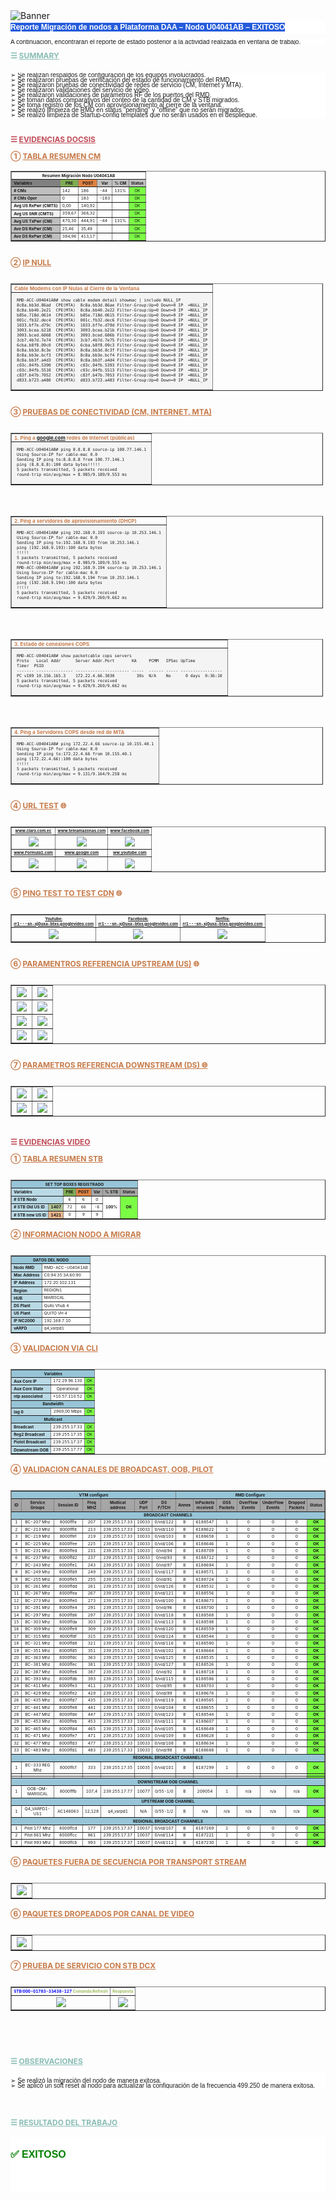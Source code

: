 <html>
<head>
<meta charset="UTF-8" />
    <meta name="viewport" content=
        "width=device-width, initial-scale=1.0" <meta/>
<title>DAA Report</title>
</head>
<body>
<img src="https://github.com/rodoxplo/daa/blob/main/template-daa-raw/IMG-20250306104014185.png?raw=true" alt="Banner">
<pre align="left"; style="white-space:pre-line; line-height:20.0px; font-size:12px; font-weight:bold; background:#ffffff; font-family:arial; margin-top:0; margin-bottom:10px; padding:0"><span style="background:#245bdb; color:white">Reporte Migración de nodos a Plataforma DAA – Nodo U04041AB – EXITOSO
</span></pre>

<pre style="white-space:pre-line; line-height:8px; font-family:arial; font-size:10px; background:#ffffff; margin-bottom:10px">A continuación, encontrarán el reporte de estado posterior a la actividad realizada en ventana de trabajo.
</pre>

<p style="color:#8abdb5; font-size:12px; font-weight:bold; margin:0; padding-bottom:10px">☰ <u>SUMMARY</u></p>

<pre style="white-space:pre-line; line-height:8px; font-family:arial; font-size:10px; background:#ffffff">
➢ Se realizan respaldos de configuración de los equipos involucrados.
➢ Se realizaron pruebas de verificación del estado de funcionamiento del RMD.
➢ Se realizaron pruebas de conectividad de redes de servicio (CM, Internet y MTA).
➢ Se realizaron validaciones del servicio de video.
➢ Se realizaron validaciones de parámetros RF de los puertos del RMD.
➢ Se toman datos comparativos del conteo de la cantidad de CM y STB migrados.
➢ Se toma registro de los CM con aprovisionamiento al cierre de la ventana.
➢ Se realizó limpieza de RMD en status "pending" y "offline" que no serán migrados.
➢ Se realizó limpieza de Startup-config templates que no serán usados en el despliegue.
</pre>
<br>
<p style="color:#bf4c58; font-size:12px; font-weight:bold; margin:0; padding:0px">☰ <u>EVIDENCIAS DOCSIS</u></p>

<p style="color:#c77b4a; font-size:12px; font-weight:bold; padding-top:0; padding-bottom:0">① <u>TABLA RESUMEN CM</u></p>

<table border="1"; style="width:auto; line-height:8px; ">
  <tr>
    <th colspan="6"; style="font-weight:bold; text-align:center; vertical-align:middle; font-size:0.4em">Resumen Migración Nodo U04041AB</th>
  </tr>
    <tr>
    <th align="left"; style="background:#808080; vertical-align:middle; font-size:0.4em">Variables</th>
    <th style="background:#7FAC53; text-align:center; vertical-align:middle; font-size:0.4em">PRE</th> 
    <th style="background:#DE8242; text-align:center; vertical-align:middle; font-size:0.4em">POST</th> 
    <th style="background:#BFBFBF; text-align:center; vertical-align:middle; font-size:0.4em">Var</th>
    <th style="background:#BFBFBF; text-align:center; vertical-align:middle; font-size:0.4em">% CM</th> 
    <th style="background:#BFBFBF; text-align:center; vertical-align:middle; font-size:0.4em">Status</th> 
  </tr>
  <tr>
    <th align="left"; style="background:#BFBFBF; font-size:0.4em; vertical-align:middle"># CMs</th>
    <td style="font-size:0.4em; vertical-align:middle">142</td>
    <td style="font-size:0.4em; vertical-align:middle">186</td>
    <td style="font-size:0.4em; vertical-align:middle">-44</td>
    <td style="font-size:0.4em; vertical-align:middle">131%</td>
    <td style="background:#7BFC45; text-align:center; vertical-align:middle; font-size:0.4em">OK</td>
  </tr>
<tr>
    <th align="left"; style="background:#BFBFBF; font-size:0.4em; vertical-align:middle"># CMs Oper</th>
    <td style="font-size:0.4em; vertical-align:middle">0</td>
    <td style="font-size:0.4em; vertical-align:middle">183</td>
    <td style="font-size:0.4em; vertical-align:middle">-183</td>
    <td style="font-size:0.4em; vertical-align:middle"></td>
    <td style="background:#7BFC45; text-align:center; vertical-align:middle; font-size:0.4em">OK</td>
  </tr>
  <tr>
    <th align="left"; style="background:#F2F2F2; font-size:0.4em; vertical-align:middle">Avg US RxPwr (CMTS)</th>
    <td style="font-size:0.4em; vertical-align:middle">0,00</td>
    <td style="font-size:0.4em; vertical-align:middle">140,92</td>
    <td style="font-size:0.4em; vertical-align:middle"></td>
    <td style="font-size:0.4em; vertical-align:middle"></td>
    <td style="background:#7BFC45; text-align:center; vertical-align:middle; font-size:0.4em">OK</td>
  </tr>
  <tr>
    <th align="left"; style="background:#F2F2F2; font-size:0.4em; vertical-align:middle">Avg US SNR (CMTS)</th>
    <td style="font-size:0.4em; vertical-align:middle">359,67</td>
    <td style="font-size:0.4em; vertical-align:middle">368,32</td>
    <td style="font-size:0.4em; vertical-align:middle"></td>
    <td style="font-size:0.4em; vertical-align:middle"></td>
    <td style="background:#7BFC45; text-align:center; vertical-align:middle; font-size:0.4em">OK</td>
  </tr>
  <tr>
    <th align="left"; style="background:#BFBFBF; font-size:0.4em; vertical-align:middle">Avg US TxPwr (CM)</th>
    <td style="font-size:0.4em; vertical-align:middle">470,30</td>
    <td style="font-size:0.4em; vertical-align:middle">444,91</td>
    <td style="font-size:0.4em; vertical-align:middle">-44</td>
    <td style="font-size:0.4em; vertical-align
      :middle">131%</td>
    <td style="background:#7BFC45; text-align:center; vertical-align:middle; font-size:0.4em">OK</td>
  </tr>
  <tr>
    <th align="left"; style="background:#BFBFBF; font-size:0.4em; vertical-align:middle">Ave DS RxPwr (CM)</th>
    <td style="font-size:0.4em; vertical-align:middle">25,46</td>
    <td style="font-size:0.4em; vertical-align:middle">35,49</td>
    <td style="font-size:0.4em; vertical-align:middle"></td>
    <td style="font-size:0.4em; vertical-align:middle"></td>
    <td style="background:#7BFC45; text-align:center; vertical-align:middle; font-size:0.4em">OK</td>
  </tr>
  <tr>
    <th align="left"; style="background:#BFBFBF; font-size:0.4em; vertical-align:middle">Ave DS RxPwr (CM)</th>
    <td style="font-size:0.4em; vertical-align:middle">384,96</td>
    <td style="font-size:0.4em; vertical-align:middle">413,17</td>
    <td style="font-size:0.4em; vertical-align:middle"></td>
    <td style="font-size:0.4em; vertical-align:middle"></td>
    <td style="background:#7BFC45; text-align:center; vertical-align:middle; font-size:0.4em">OK</td>
  </tr>
</table>

<p style="color:#c77b4a; font-size:12px; font-weight:bold; padding-top:10; padding-bottom:10">② <u>IP NULL</u></p>

<table border="1"; style="width:500px; line-height:8px">
<th style="color:#c77b4a; font-size:8; font-weight:bold; text-align:left">Cable Modems con IP Nulas al Cierre de la Ventana</th>
  <tr>
    <td style="font-family:Consolas,courier new; background:#f4f4f4; vertical-align:middle; text-align:left">
      <pre style="white-space:pre-line; line-height:8px; font-size:0.5em">
RMD-ACC-U04041AB# show cable modem detail showmac | include NULL_IP     
8c8a.bb3d.86ad  CPE(MTA)  8c8a.bb3d.86ae Filter-Group:Up=0 Down=0 IP  =NULL_IP
8c8a.bb40.2e21  CPE(MTA)  8c8a.bb40.2e22 Filter-Group:Up=0 Down=0 IP  =NULL_IP
b85e.718d.0614  CPE(MTA)  b85e.718d.0615 Filter-Group:Up=0 Down=0 IP  =NULL_IP
001c.fb32.dec4  CPE(MTA)  001c.fb32.dec6 Filter-Group:Up=0 Down=0 IP  =NULL_IP
1033.bf7e.d79c  CPE(MTA)  1033.bf7e.d79d Filter-Group:Up=0 Down=0 IP  =NULL_IP
3093.bcea.b218  CPE(MTA)  3093.bcea.b21b Filter-Group:Up=0 Down=0 IP  =NULL_IP
3093.bced.6068  CPE(MTA)  3093.bced.606b Filter-Group:Up=0 Down=0 IP  =NULL_IP
3cb7.4b7d.7e74  CPE(MTA)  3cb7.4b7d.7e75 Filter-Group:Up=0 Down=0 IP  =NULL_IP
6cba.b8f8.09c0  CPE(MTA)  6cba.b8f8.09c3 Filter-Group:Up=0 Down=0 IP  =NULL_IP
8c8a.bb3d.8c3e  CPE(MTA)  8c8a.bb3d.8c3f Filter-Group:Up=0 Down=0 IP  =NULL_IP
8c8a.bb3e.bcf3  CPE(MTA)  8c8a.bb3e.bcf4 Filter-Group:Up=0 Down=0 IP  =NULL_IP
8c8a.bb3f.a4d3  CPE(MTA)  8c8a.bb3f.a4d4 Filter-Group:Up=0 Down=0 IP  =NULL_IP
c03c.04fb.5390  CPE(MTA)  c03c.04fb.5393 Filter-Group:Up=0 Down=0 IP  =NULL_IP
c03c.04fb.5510  CPE(MTA)  c03c.04fb.5513 Filter-Group:Up=0 Down=0 IP  =NULL_IP
c83f.b47b.7052  CPE(MTA)  c83f.b47b.7053 Filter-Group:Up=0 Down=0 IP  =NULL_IP
d833.b723.a480  CPE(MTA)  d833.b723.a483 Filter-Group:Up=0 Down=0 IP  =NULL_IP
    </pre>
		</td>
  </tr>
</table>

<p style="color:#c77b4a; font-size:12px; font-weight:bold; padding-top:10; padding-bottom:10">③ <u>PRUEBAS DE CONECTIVIDAD (CM, INTERNET, MTA)</u></p>

<table border="1"; style="width:500px; line-height:8px">
<th style="color:#c77b4a; font-size:8; font-weight:bold; text-align:left">1. Ping a <a href="www.claro.com.ec">google.com</a> redes de Internet (públicas)</th>
  <tr>
    <td style="font-family:Consolas,courier new; background:#f4f4f4; vertical-align:middle; text-align:left">
      <pre style="white-space:pre-line; line-height:8px; font-size:0.5em">
RMD-ACC-U04041AB# ping 8.8.8.8 source-ip 100.77.146.1
Using Source-IP for cable-mac 0.0
Sending IP ping to:8.8.8.8 from 100.77.146.1
ping (8.8.8.8):100 data bytes!!!!!
5 packets transmitted, 5 packets received
round-trip min/avg/max = 8.985/9.189/9.553 ms
    </pre>
		</td>
  </tr> 
</table>
</ul>
<br>

<table border="1"; style="width:500px; line-height:8px">
<th style="color:#c77b4a; font-size:8; font-weight:bold; text-align:left">2. Ping a servidores de aprovisionamiento (DHCP)</th>
  <tr>
    <td style="font-family:Consolas,courier new; background:#f4f4f4; vertical-align:middle; text-align:left">
      <pre style="white-space:pre-line; line-height:8px; font-size:0.5em">
RMD-ACC-U04041AB# ping 192.168.9.193 source-ip 10.253.146.1
Using Source-IP for cable-mac 0.0
Sending IP ping to:192.168.9.193 from 10.253.146.1
ping (192.168.9.193):100 data bytes
!!!!!
5 packets transmitted, 5 packets received
round-trip min/avg/max = 8.985/9.189/9.553 ms
RMD-ACC-U04041AB# ping 192.168.9.194 source-ip 10.253.146.1
Using Source-IP for cable-mac 0.0
Sending IP ping to:192.168.9.194 from 10.253.146.1
ping (192.168.9.194):100 data bytes
!!!!!
5 packets transmitted, 5 packets received
round-trip min/avg/max = 9.029/9.269/9.662 ms
    </pre>
		</td>
  </tr>
</table>
<br>
<table border="1"; style="width:500px; line-height:8px">
<th style="color:#c77b4a; font-size:8; font-weight:bold; text-align:left">3. Estado de conexiones COPS</th>
  <tr>
    <td style="font-family:Consolas,courier new; text-align:left; background:#f4f4f4; vertical-align:middle; text-align:left">
      <pre style="white-space:pre-line; line-height:8px; font-size:0.5em">
RMD-ACC-U04041AB# show packetcable cops servers
Proto   Local Addr      Server Addr.Port       KA     PCMM   IPSec UpTime
Timer  PSID
------- --------------- ---------------------- -----  ------ ----- -----------------
PC vI09 10.156.165.3    172.22.4.66.3030         30s  N/A    No      0 days  0:36:10
5 packets transmitted, 5 packets received
round-trip min/avg/max = 9.029/9.269/9.662 ms
    </pre>
		</td>
  </tr>
</table>
<br>
<table border="1"; style="width:500px; line-height:8px">
<th style="color:#c77b4a; font-size:8; font-weight:bold; text-align:left">4. Ping a Servidores COPS desde red de MTA</th>
<tr>
    <td style="font-family:Consolas,courier new; text-align:left; background:#f4f4f4; vertical-align:middle; text-align:left">
    <pre style="white-space:pre-line; line-height:8px; font-size:0.5em">
RMD-ACC-U04041AB# ping 172.22.4.66 source-ip 10.155.40.1
Using Source-IP for cable-mac 0.0
Sending IP ping to:172.22.4.66 from 10.155.40.1
ping (172.22.4.66):100 data bytes
!!!!!
5 packets transmitted, 5 packets received
round-trip min/avg/max = 9.131/9.164/9.258 ms
    </pre>
		</td>
  </tr>
</table>

<p style="color:#c77b4a; font-size:12px; font-weight:bold; padding-top:10; padding-bottom:10">④ <u>URL TEST</u> 🌐</p>

<table border="1"; style="width:auto; line-height:8px">
  <tr>
    <th style="font-weight:bold; text-align:center; vertical-align:middle; font-size:0.4em"><a href="http://www.claro.com.ec" target="_blank">www.claro.com.ec</a></th>
    <th style="font-weight:bold; text-align:center; vertical-align:middle; font-size:0.4em"><a href="http://www.teleamazonas.com">www.teleamazonas.com</a></th>
    <th style="font-weight:bold; text-align:center; vertical-align:middle; font-size:0.4em"><a href="http://www.facebook.com">www.facebook.com</a></th>
  </tr>
    <tr>
    <td style="text-align:center; vertical-align:middle"><img src="https://github.com/rodoxplo/daa/blob/main/template-daa-raw/Pasted%20image%2020250306125735.png?raw=true"></td>
    <td style="text-align:center; vertical-align:middle"><img src="https://github.com/rodoxplo/daa/blob/main/template-daa-raw/Pasted%20image%2020250306115528.png?raw=true"></td>
    <td style="text-align:center; vertical-align:middle"><img src="https://github.com/rodoxplo/daa/blob/main/template-daa-raw/Pasted%20image%2020250306125735.png?raw=true"></td>
  </tr>
    <tr>
    <th style="font-weight:bold; text-align:center; vertical-align:middle; font-size:0.4em"><a href="http://www.Formula1.com">www.Formula1.com</a></th>
    <th style="font-weight:bold; text-align:center; vertical-align:middle; font-size:0.4em"><a href="http://www.google.com">www.google.com</a></th>
    <th style="font-weight:bold; text-align:center; vertical-align:middle; font-size:0.4em"><a href="http://ww.youtube.com">ww.youtube.com</a></th>
  </tr>
    <tr>
    <td style="text-align:center; vertical-align:middle"><img src="https://github.com/rodoxplo/daa/blob/main/template-daa-raw/Pasted%20image%2020250306115353.png?raw=true"></td>
    <td style="text-align:center; vertical-align:middle"><img src="https://github.com/rodoxplo/daa/blob/main/template-daa-raw/Pasted%20image%2020250306115357.png?raw=true"></td>
    <td style="text-align:center; vertical-align:middle"><img src="https://github.com/rodoxplo/daa/blob/main/template-daa-raw/Pasted%20image%2020250306115225.png?raw=true"></td>
  </tr>  
  </table>

<p style="color:#c77b4a; font-size:12px; font-weight:bold; padding-top:10; padding-bottom:10">⑤ <u>PING TEST TO TEST CDN</u> 🌐</p>

<table border="1"; style="width:auto; line-height:8px">
  <tr>
    <th style="font-weight:bold; text-align:center; vertical-align:middle; font-size:0.4em; white-space:pre-line"><a href="http://rr1---sn-xj0uxa-btxs.googlevideo.com">Youtube:
    rr1---sn-xj0uxa-btxs.googlevideo.com</a></th>
    <th style="font-weight:bold; text-align:center; vertical-align:middle; font-size:0.4em; white-space:pre-line"><a href="http://rr1---sn-xj0uxa-btxs.googlevideo.com">Facebook:
    rr1---sn-xj0uxa-btxs.googlevideo.com</a></th>
    <th style="font-weight:bold; text-align:center; vertical-align:middle; font-size:0.4em; white-space:pre-line"><a href="http://rr1---sn-xj0uxa-btxs.googlevideo.com">Netflix:
    rr1---sn-xj0uxa-btxs.googlevideo.com</a></th>
  </tr>
    <tr>
    <td style="text-align:center; vertical-align:middle"><img src="https://github.com/rodoxplo/daa/blob/main/template-daa-raw/Pasted%20image%2020250306115211.png?raw=true"></td>
    <td style="text-align:center; vertical-align:middle"><img src="https://github.com/rodoxplo/daa/blob/main/template-daa-raw/Pasted%20image%2020250306115225.png?raw=true"></td>
    <td style="text-align:center; vertical-align:middle"><img src="https://github.com/rodoxplo/daa/blob/main/template-daa-raw/Pasted%20image%2020250306115233.png?raw=true"></td>
  </tr>
  </table>

<p style="color:#c77b4a; font-size:12px; font-weight:bold; padding-top:10; padding-bottom:10">⑥ <u>PARAMENTROS REFERENCIA UPSTREAM (US)</u> 🌐</p>

<table border="1"; style="width:auto; line-height:8px">
  <tr>
      <td style="text-align:center; vertical-align:middle"><img src="https://github.com/rodoxplo/daa/blob/main/template-daa-raw/Pasted%20image%2020250306125501.png?raw=true"></td>
      <td align="left"; style="text-align:center; vertical-align:middle"><img src="https://github.com/rodoxplo/daa/blob/main/template-daa-raw/Pasted%20image%2020250306125520.png?raw=true"></td>
</tr>
<tr>
      <td style="text-align:center; vertical-align:middle"><img src="https://github.com/rodoxplo/daa/blob/main/template-daa-raw/Pasted%20image%2020250306125600.png?raw=true"></td>
      <td align="left"; style="text-align:center; vertical-align:middle"><img src="https://github.com/rodoxplo/daa/blob/main/template-daa-raw/Pasted%20image%2020250306125607.png?raw=true"></td>
</tr>
<tr>
      <td style="text-align:center; vertical-align:middle"><img src="https://github.com/rodoxplo/daa/blob/main/template-daa-raw/Pasted%20image%2020250306125613.png?raw=true"></td>
      <td align="left"; style="text-align:center; vertical-align:middle"><img src="https://github.com/rodoxplo/daa/blob/main/template-daa-raw/Pasted%20image%2020250306125637.png?raw=true"></td>
</tr>
<tr>
      <td style="text-align:center; vertical-align:middle"><img src="https://github.com/rodoxplo/daa/blob/main/template-daa-raw/Pasted%20image%2020250306125649.png?raw=true"></td>
      <td align="left"; style="text-align:center; vertical-align:middle"><img src="https://github.com/rodoxplo/daa/blob/main/template-daa-raw/Pasted%20image%2020250306125656.png?raw=true"></td>
</tr>
  </table>

<p style="color:#c77b4a; font-size:12px; font-weight:bold; padding-top:10; padding-bottom:10">⑦ <u>PARAMETROS REFERENCIA DOWNSTREAM (DS) 🌐</u></p>

<table border="1"; style="width:auto; line-height:8px">
<tr>
      <td align="left"; style="text-align:center; vertical-align:middle"><img src="https://github.com/rodoxplo/daa/blob/main/template-daa-raw/IMG-20250306114236406.png?raw=true"></td>
      <td align="left"; style="text-align:center; vertical-align:middle"><img src="https://github.com/rodoxplo/daa/blob/main/template-daa-raw/IMG-20250306114239811.png?raw=true"></td>
</tr>
<tr>
      <td align="left"; style="text-align:center; vertical-align:middle"><img src="https://github.com/rodoxplo/daa/blob/main/template-daa-raw/IMG-20250306114244251.png?raw=true"></td>
      <td align="left"; style="text-align:center; vertical-align:middle"><img src="https://github.com/rodoxplo/daa/blob/main/template-daa-raw/IMG-20250306114249653.png?raw=true"></td>
</tr>
  </table>
<br>

<p style="color:#bf4c58; font-size:12px; font-weight:bold; margin:0; padding:0px">☰ <u>EVIDENCIAS VIDEO</u></p>
<p style="color:#c77b4a; font-size:12px; font-weight:bold; padding-top:0; padding-bottom:10">① <u>TABLA RESUMEN STB</u></p>

<table border="1"; style="width:auto; line-height:8px">
<tr>
	<th colspan="7"; style="background:#97C5D7; font-weight:bold; text-align:center; vertical-align:middle; font-size:0.4em">SET TOP BOXES REGISTRADO</th>
</tr>
  <tr>
    <th colspan="2"; style="background:#B9D9E5; text-align:left; vertical-align:middle; font-size:0.4em">Variables</th>
    <th style="background:#7FAC53; text-align:center; vertical-align:middle; font-size:0.4em">PRE</th> 
    <th style="background:#DE8242; text-align:center; vertical-align:middle; font-size:0.4em">POST</th> 
    <th style="background:#A6A6A6; text-align:center; vertical-align:middle; font-size:0.4em">Var</th>
    <th style="background:#A6A6A6; text-align:center; vertical-align:middle; font-size:0.4em">% STB</th> 
    <th style="background:#A6A6A6; text-align:center; vertical-align:middle; font-size:0.4em">Status</th> 
  </tr>
  <tr>
    <th colspan="2"; style="background:#B9D9E5; text-align:left; vertical-align:middle; font-size:0.4em"># STB Nodo</th>
    <td style="background:white; text-align:center; vertical-align:middle; font-size:0.4em">6</td>
    <td style="background:white; text-align:center; vertical-align:middle; font-size:0.4em">6</td>
    <td style="background:white; text-align:center; vertical-align:middle; font-size:0.4em">0</td>
    <td rowspan="3"; style="background:white; text-align:center; vertical-align:middle; font-weight:bold; font-size:0.4em">100%</td>
    <td rowspan="3"; style="background:#7BFC45; text-align:center; vertical-align:middle; font-weight:bold; font-size:0.4em">OK</td>
  </tr>
  <tr>
    <th style="background:#B9D9E5; text-align:left; vertical-align:middle; font-size:0.4em"># STB Old US ID</th>
    <th style="background:#B1C595; text-align:center; vertical-align:middle; font-size:0.4em">1407</th> 
    <td style="background:white; text-align:center; vertical-align:middle; font-size:0.4em">72</td>
    <td style="background:white; text-align:center; vertical-align:middle; font-size:0.4em">66</td>
    <td style="background:white; text-align:center; vertical-align:middle; font-size:0.4em">-6</td>
  </tr>
  <tr>
    <th style="background:#B9D9E5; text-align:left; vertical-align:middle; font-size:0.4em"># STB new US ID</th>
    <th style="background:#EAB38A; text-align:center; vertical-align:middle; font-size:0.4em">1421</th> 
    <td style="background:white; text-align:center; vertical-align:middle; font-size:0.4em">0</td>
    <td style="background:white; text-align:center; vertical-align:middle; font-size:0.4em">9</td>
    <td style="background:white; text-align:center; vertical-align:middle; font-size:0.4em">9</td>
  </tr>
</table>

<p style="color:#c77b4a; font-size:12px; font-weight:bold; padding-top:0; padding-bottom:10">② <u>INFORMACION NODO A MIGRAR</u></p>

<table border="1"; style="width:auto; line-height:8px">
<tr>
	<th colspan="2"; align="center"; style="background:#97C5D7; text-align:center; vertical-align:middle; font-size:0.4em">DATOS DEL NODO</th>
</tr>
  <tr>
    <th style="background:#B9D9E5; text-align:left; vertical-align:middle; font-size:0.4em">Nodo RMD</th><td style="background:white; text-align:left; vertical-align:middle;  font-size:0.4em">RMD-ACC-U04041AB</td></tr><tr>
    <th style="background:#B9D9E5; text-align:left; vertical-align:middle; font-size:0.4em">Mac Address</th><td style="background:white; text-align:left; vertical-align:middle;  font-size:0.4em">C0:94:35:3A:60:90</td></tr><tr>
    <th style="background:#B9D9E5; text-align:left; vertical-align:middle; font-size:0.4em">IP Address</th><td style="background:white; text-align:left; vertical-align:middle;  font-size:0.4em">172.20.102.131</td></tr><tr>
    <th style="background:#B9D9E5; text-align:left; vertical-align:middle;  font-size:0.4em">Region</th><td style="background:white; text-align:left; vertical-align:middle;  font-size:0.4em">REGION1</td></tr><tr>
    <th style="background:#B9D9E5; text-align:left; vertical-align:middle;  font-size:0.4em">HUB</th><td style="background:white; text-align:left; vertical-align:middle;  font-size:0.4em">MARISCAL</td></tr><tr>
    <th style="background:#B9D9E5; text-align:left; vertical-align:middle;  font-size:0.4em">DS Plant</th><td style="background:white; text-align:left; vertical-align:middle;  font-size:0.4em">Quito Vhub 4</td></tr><tr>
    <th style="background:#B9D9E5; text-align:left; vertical-align:middle;  font-size:0.4em">US Plant</th><td style="background:white; text-align:left; vertical-align:middle;  font-size:0.4em">QUITO VH 4</td></tr><tr>
    <th style="background:#B9D9E5; text-align:left; vertical-align:middle;  font-size:0.4em">IP NC2000</th><td style="background:white; text-align:left; vertical-align:middle;  font-size:0.4em">192.168.7.10</td></tr><tr>
    <th style="background:#B9D9E5; text-align:left; vertical-align:middle;  font-size:0.4em">vARPD</th><td style="background:white; text-align:left; vertical-align:middle;  font-size:0.4em">q4_varpd1</td>
  </tr>
</table>

<p style="color:#c77b4a; font-size:12px; font-weight:bold; padding-top:0; padding-bottom:10">③ <u>VALIDACION VIA CLI</u></p>

<table border="1"; style="width:auto; line-height:8px">
  <tr>
    <th colspan="3"; style="background:#97C5D7; text-align:center; vertical-align:middle; font-size:0.4em">Variables</th>
  </tr>
  <tr>
    <th style="background:#B9D9E5; text-align:left; vertical-align:middle; font-size:0.4em">Aux Core IP</th>
    <td style="background:white; text-align:center; vertical-align:middle; font-size:0.4em">172.29.96.130</td>
    <td style="background:#7BFC45; text-align:center; vertical-align:middle; font-size:0.4em">OK</td>
  </tr>
  <tr>
    <th style="background:#B9D9E5; text-align:left; vertical-align:middle; font-size:0.4em">Aux Core State</th>
    <td style="background:white; text-align:center; vertical-align:middle; font-size:0.4em">Operational</td>
    <td style="background:#7BFC45; text-align:center; vertical-align:middle; font-size:0.4em">OK</td>
  </tr>
  <tr>
	<th style="background:#B9D9E5; text-align:left; vertical-align:middle; font-size:0.4em">ntp associated</th>
    <td style="background:white; text-align:center; vertical-align:middle; font-size:0.4em">*10.57.110.52</td>
    <td style="background:#7BFC45; text-align:center; vertical-align:middle; font-size:0.4em">OK</td>
  </tr>
<tr>
    <th colspan="3"; style="background:#97C5D7; text-align:center; vertical-align:middle; font-size:0.4em">Bandwidth</th>
  </tr>
  <tr>
	<th style="background:#B9D9E5; text-align:left; vertical-align:middle; font-size:0.4em">lag 0</th>
    <td style="background:white; text-align:center; vertical-align:middle; font-size:0.4em">2969,00 Mbps</td>
    <td style="background:#7BFC45; text-align:center; vertical-align:middle; font-size:0.4em">OK</td>
  </tr>
  <tr>
    <th colspan="3"; style="background:#97C5D7; text-align:center; vertical-align:middle; font-size:0.4em">Multicast</th>
  </tr>
  <tr>
	<th style="background:#B9D9E5; text-align:left; vertical-align:middle; font-size:0.4em">Broadcast</th>
    <td style="background:white; text-align:center; vertical-align:middle; font-size:0.4em">239.255.17.33</td>
    <td style="background:#7BFC45; text-align:center; vertical-align:middle; font-size:0.4em">OK</td>
  </tr>
  <tr>
  	<th style="background:#B9D9E5; text-align:left; vertical-align:middle; font-size:0.4em">Reg2 Broadcast</th>
    <td style="background:white; text-align:center; vertical-align:middle; font-size:0.4em">239.255.17.35</td>
    <td style="background:#7BFC45; text-align:center; vertical-align:middle; font-size:0.4em">OK</td>
  </tr>
  <tr>
    <th style="background:#B9D9E5; text-align:left; vertical-align:middle; font-size:0.4em">Piolot Broadcast</th>
    <td style="background:white; text-align:center; vertical-align:middle; font-size:0.4em">239.255.17.37</td>
    <td style="background:#7BFC45; text-align:center; vertical-align:middle; font-size:0.4em">OK</td>
  </tr>
    <tr>
    <th style="background:#B9D9E5; text-align:left; vertical-align:middle; font-size:0.4em">Downstream OOB</th>
    <td style="background:white; text-align:center; vertical-align:middle; font-size:0.4em">239.255.17.77</td>
    <td style="background:#7BFC45; text-align:center; vertical-align:middle; font-size:0.4em">OK</td>
  </tr>
</table>

<p style="color:#c77b4a; font-size:12px; font-weight:bold; padding-top:0; padding-bottom:10">④ <u>VALIDACION CANALES DE BROADCAST, OOB, PILOT</u></p>

<table border="1"; style="width:auto; line-height:8px">
<tr>
	<th colspan="7"; style="background:#97C5D7; text-align:center; vertical-align:middle; font-size:0.4em">VTM configure</th>
<th colspan="7"; style="background:#97C5D7; text-align:center; vertical-align:middle; font-size:0.4em">RMD Configure</th>
</tr>
  <tr>
    <th style="background:#A6A6A6; text-align:center; vertical-align:middle; font-size:0.4em">ID</th>
    <th style="background:#A6A6A6; text-align:center; vertical-align:middle; font-size:0.4em; width:1px">Service Groups</th>
    <th style="background:#A6A6A6; text-align:center; vertical-align:middle; font-size:0.4em; width:10%">Session ID</th>
    <th style="background:#A6A6A6; text-align:center; vertical-align:middle; font-size:0.4em">Freq MHZ</th>
    <th style="background:#A6A6A6; text-align:center; vertical-align:middle; font-size:0.4em">Multicat address</th>
    <th style="background:#A6A6A6; text-align:center; vertical-align:middle; font-size:0.4em">UDP Port</th>
    <th style="background:#A6A6A6; text-align:center; vertical-align:middle; font-size:0.4em">DS P/TCH</th>
    <th style="background:#A6A6A6; text-align:center; vertical-align:middle; font-size:0.4em">Annex</th>
    <th style="background:#A6A6A6; text-align:center; vertical-align:middle; font-size:0.4em">InPackets received</th>
    <th style="background:#A6A6A6; text-align:center; vertical-align:middle; font-size:0.4em">OSS Packets</th>
    <th style="background:#A6A6A6; text-align:center; vertical-align:middle; font-size:0.4em">OverFlow Events</th>
    <th style="background:#A6A6A6; text-align:center; vertical-align:middle; font-size:0.4em">UnderFlow Events</th>
    <th style="background:#A6A6A6; text-align:center; vertical-align:middle; font-size:0.4em">Dropped Packets</th>
    <th style="background:#A6A6A6; text-align:center; vertical-align:middle; font-size:0.4em">Status</th>
  </tr>
  <tr>
	  <th colspan="14"; style="background:#97C5D7; text-align:center; vertical-align:middle; font-size:0.4em">BROADCAST CHANNELS</th>
  </tr>
<tr>
	<td style="text-align:center; vertical-align:middle; font-size:0.4em">1</td><td style="text-align:center; vertical-align:middle; font-size:0.4em">BC-207 Mhz</td>
	<td style="text-align:center; vertical-align:middle; font-size:0.4em">8000fffa</td><td style="text-align:center; vertical-align:middle; font-size:0.4em">207</td><td style="text-align:center; vertical-align:middle; font-size:0.4em">239.255.17.33</td><td style="text-align:center; vertical-align:middle; font-size:0.4em">10033</td><td style="text-align:center; vertical-align:middle; font-size:0.4em">0/vid/122</td><td style="text-align:center; vertical-align:middle; font-size:0.4em">B</td><td style="text-align:center; vertical-align:middle; font-size:0.4em">6188547</td><td style="text-align:center; vertical-align:middle; font-size:0.4em">1</td><td style="text-align:center; vertical-align:middle; font-size:0.4em">0</td><td style="text-align:center; vertical-align:middle; font-size:0.4em">0</td><td style="text-align:center; vertical-align:middle; font-size:0.4em">0</td><td style="background:#7BFC45; text-align:center; vertical-align:middle; font-weight:bold; font-size:0.4em">OK</td>
</tr>
<tr>
	<td style="text-align:center; vertical-align:middle; font-size:0.4em">2</td><td style="text-align:center; vertical-align:middle; font-size:0.4em">BC-213 Mhz</td><td style="text-align:center; vertical-align:middle; font-size:0.4em">8000fffd</td><td style="text-align:center; vertical-align:middle; font-size:0.4em">213</td><td style="text-align:center; vertical-align:middle; font-size:0.4em">239.255.17.33</td><td style="text-align:center; vertical-align:middle; font-size:0.4em">10033</td><td style="text-align:center; vertical-align:middle; font-size:0.4em">0/vid/110</td><td style="text-align:center; vertical-align:middle; font-size:0.4em">B</td><td style="text-align:center; vertical-align:middle; font-size:0.4em">6188622</td><td style="text-align:center; vertical-align:middle; font-size:0.4em">1</td><td style="text-align:center; vertical-align:middle; font-size:0.4em">0</td><td style="text-align:center; vertical-align:middle; font-size:0.4em">0</td><td style="text-align:center; vertical-align:middle; font-size:0.4em">0</td><td style="background:#7BFC45; text-align:center; vertical-align:middle; font-weight:bold; font-size:0.4em">OK</td>
</tr>
<tr>
	<td style="text-align:center; vertical-align:middle; font-size:0.4em">3</td><td style="text-align:center; vertical-align:middle; font-size:0.4em">BC-219 Mhz</td><td style="text-align:center; vertical-align:middle; font-size:0.4em">8000ffef</td><td style="text-align:center; vertical-align:middle; font-size:0.4em">219</td><td style="text-align:center; vertical-align:middle; font-size:0.4em">239.255.17.33</td><td style="text-align:center; vertical-align:middle; font-size:0.4em">10033</td><td style="text-align:center; vertical-align:middle; font-size:0.4em">0/vid/103</td><td style="text-align:center; vertical-align:middle; font-size:0.4em">B</td><td style="text-align:center; vertical-align:middle; font-size:0.4em">6188658</td><td style="text-align:center; vertical-align:middle; font-size:0.4em">1</td><td style="text-align:center; vertical-align:middle; font-size:0.4em">0</td><td style="text-align:center; vertical-align:middle; font-size:0.4em">0</td><td style="text-align:center; vertical-align:middle; font-size:0.4em">0</td><td style="background:#7BFC45; text-align:center; vertical-align:middle; font-weight:bold; font-size:0.4em">OK</td>
</tr>
<tr>
	<td style="text-align:center; vertical-align:middle; font-size:0.4em">4</td><td style="text-align:center; vertical-align:middle; font-size:0.4em">BC-225 Mhz</td><td style="text-align:center; vertical-align:middle; font-size:0.4em">8000ffee</td><td style="text-align:center; vertical-align:middle; font-size:0.4em">225</td><td style="text-align:center; vertical-align:middle; font-size:0.4em">239.255.17.33</td><td style="text-align:center; vertical-align:middle; font-size:0.4em">10033</td><td style="text-align:center; vertical-align:middle; font-size:0.4em">0/vid/106</td><td style="text-align:center; vertical-align:middle; font-size:0.4em">B</td><td style="text-align:center; vertical-align:middle; font-size:0.4em">6188646</td><td style="text-align:center; vertical-align:middle; font-size:0.4em">1</td><td style="text-align:center; vertical-align:middle; font-size:0.4em">0</td><td style="text-align:center; vertical-align:middle; font-size:0.4em">0</td><td style="text-align:center; vertical-align:middle; font-size:0.4em">0</td><td style="background:#7BFC45; text-align:center; vertical-align:middle; font-weight:bold; font-size:0.4em">OK</td>
</tr>
<tr>
	<td style="text-align:center; vertical-align:middle; font-size:0.4em">5</td><td style="text-align:center; vertical-align:middle; font-size:0.4em">BC-231 Mhz</td><td style="text-align:center; vertical-align:middle; font-size:0.4em">8000ffed</td><td style="text-align:center; vertical-align:middle; font-size:0.4em">231</td><td style="text-align:center; vertical-align:middle; font-size:0.4em">239.255.17.33</td><td style="text-align:center; vertical-align:middle; font-size:0.4em">10033</td><td style="text-align:center; vertical-align:middle; font-size:0.4em">0/vid/94 </td><td style="text-align:center; vertical-align:middle; font-size:0.4em">B</td><td style="text-align:center; vertical-align:middle; font-size:0.4em">6188709</td><td style="text-align:center; vertical-align:middle; font-size:0.4em">1</td><td style="text-align:center; vertical-align:middle; font-size:0.4em">0</td><td style="text-align:center; vertical-align:middle; font-size:0.4em">0</td><td style="text-align:center; vertical-align:middle; font-size:0.4em">0</td><td style="background:#7BFC45; text-align:center; vertical-align:middle; font-weight:bold; font-size:0.4em">OK</td>
</tr>
<tr>
	<td style="text-align:center; vertical-align:middle; font-size:0.4em">6</td><td style="text-align:center; vertical-align:middle; font-size:0.4em">BC-237 Mhz</td><td style="text-align:center; vertical-align:middle; font-size:0.4em">8000ffd2</td><td style="text-align:center; vertical-align:middle; font-size:0.4em">237</td><td style="text-align:center; vertical-align:middle; font-size:0.4em">239.255.17.33</td><td style="text-align:center; vertical-align:middle; font-size:0.4em">10033</td><td style="text-align:center; vertical-align:middle; font-size:0.4em">0/vid/93 </td><td style="text-align:center; vertical-align:middle; font-size:0.4em">B</td><td style="text-align:center; vertical-align:middle; font-size:0.4em">6188712</td><td style="text-align:center; vertical-align:middle; font-size:0.4em">1</td><td style="text-align:center; vertical-align:middle; font-size:0.4em">0</td><td style="text-align:center; vertical-align:middle; font-size:0.4em">0</td><td style="text-align:center; vertical-align:middle; font-size:0.4em">0</td><td style="background:#7BFC45; text-align:center; vertical-align:middle; font-weight:bold; font-size:0.4em">OK</td>
</tr>
<tr>
	<td style="text-align:center; vertical-align:middle; font-size:0.4em">7</td><td style="text-align:center; vertical-align:middle; font-size:0.4em">BC-243 Mhz</td><td style="text-align:center; vertical-align:middle; font-size:0.4em">8000ffe1</td><td style="text-align:center; vertical-align:middle; font-size:0.4em">243</td><td style="text-align:center; vertical-align:middle; font-size:0.4em">239.255.17.33</td><td style="text-align:center; vertical-align:middle; font-size:0.4em">10033</td><td style="text-align:center; vertical-align:middle; font-size:0.4em">0/vid/97 </td><td style="text-align:center; vertical-align:middle; font-size:0.4em">B</td><td style="text-align:center; vertical-align:middle; font-size:0.4em">6188694</td><td style="text-align:center; vertical-align:middle; font-size:0.4em">1</td><td style="text-align:center; vertical-align:middle; font-size:0.4em">0</td><td style="text-align:center; vertical-align:middle; font-size:0.4em">0</td><td style="text-align:center; vertical-align:middle; font-size:0.4em">0</td><td style="background:#7BFC45; text-align:center; vertical-align:middle; font-weight:bold; font-size:0.4em">OK</td>
</tr>
<tr>
	<td style="text-align:center; vertical-align:middle; font-size:0.4em">8</td><td style="text-align:center; vertical-align:middle; font-size:0.4em">BC-249 Mhz</td><td style="text-align:center; vertical-align:middle; font-size:0.4em">8000ffd9</td><td style="text-align:center; vertical-align:middle; font-size:0.4em">249</td><td style="text-align:center; vertical-align:middle; font-size:0.4em">239.255.17.33</td><td style="text-align:center; vertical-align:middle; font-size:0.4em">10033</td><td style="text-align:center; vertical-align:middle; font-size:0.4em">0/vid/117</td><td style="text-align:center; vertical-align:middle; font-size:0.4em">B</td><td style="text-align:center; vertical-align:middle; font-size:0.4em">6188571</td><td style="text-align:center; vertical-align:middle; font-size:0.4em">1</td><td style="text-align:center; vertical-align:middle; font-size:0.4em">0</td><td style="text-align:center; vertical-align:middle; font-size:0.4em">0</td><td style="text-align:center; vertical-align:middle; font-size:0.4em">0</td><td style="background:#7BFC45; text-align:center; vertical-align:middle; font-weight:bold; font-size:0.4em">OK</td>
</tr>
<tr>
	<td style="text-align:center; vertical-align:middle; font-size:0.4em">9</td><td style="text-align:center; vertical-align:middle; font-size:0.4em">BC-255 Mhz</td><td style="text-align:center; vertical-align:middle; font-size:0.4em">8000ffe5</td><td style="text-align:center; vertical-align:middle; font-size:0.4em">255</td><td style="text-align:center; vertical-align:middle; font-size:0.4em">239.255.17.33</td><td style="text-align:center; vertical-align:middle; font-size:0.4em">10033</td><td style="text-align:center; vertical-align:middle; font-size:0.4em">0/vid/91 </td><td style="text-align:center; vertical-align:middle; font-size:0.4em">B</td><td style="text-align:center; vertical-align:middle; font-size:0.4em">6188724</td><td style="text-align:center; vertical-align:middle; font-size:0.4em">1</td><td style="text-align:center; vertical-align:middle; font-size:0.4em">0</td><td style="text-align:center; vertical-align:middle; font-size:0.4em">0</td><td style="text-align:center; vertical-align:middle; font-size:0.4em">0</td><td style="background:#7BFC45; text-align:center; vertical-align:middle; font-weight:bold; font-size:0.4em">OK</td>
</tr>
<tr>
	<td style="text-align:center; vertical-align:middle; font-size:0.4em">10</td><td style="text-align:center; vertical-align:middle; font-size:0.4em">BC-261 Mhz</td><td style="text-align:center; vertical-align:middle; font-size:0.4em">8000ffdd</td><td style="text-align:center; vertical-align:middle; font-size:0.4em">261</td><td style="text-align:center; vertical-align:middle; font-size:0.4em">239.255.17.33</td><td style="text-align:center; vertical-align:middle; font-size:0.4em">10033</td><td style="text-align:center; vertical-align:middle; font-size:0.4em">0/vid/126</td><td style="text-align:center; vertical-align:middle; font-size:0.4em">B</td><td style="text-align:center; vertical-align:middle; font-size:0.4em">6188532</td><td style="text-align:center; vertical-align:middle; font-size:0.4em">1</td><td style="text-align:center; vertical-align:middle; font-size:0.4em">0</td><td style="text-align:center; vertical-align:middle; font-size:0.4em">0</td><td style="text-align:center; vertical-align:middle; font-size:0.4em">0</td><td style="background:#7BFC45; text-align:center; vertical-align:middle; font-weight:bold; font-size:0.4em">OK</td>
</tr>
<tr>
	<td style="text-align:center; vertical-align:middle; font-size:0.4em">11</td><td style="text-align:center; vertical-align:middle; font-size:0.4em">BC-267 Mhz</td><td style="text-align:center; vertical-align:middle; font-size:0.4em">8000ffea</td><td style="text-align:center; vertical-align:middle; font-size:0.4em">267</td><td style="text-align:center; vertical-align:middle; font-size:0.4em">239.255.17.33</td><td style="text-align:center; vertical-align:middle; font-size:0.4em">10033</td><td style="text-align:center; vertical-align:middle; font-size:0.4em">0/vid/121</td><td style="text-align:center; vertical-align:middle; font-size:0.4em">B</td><td style="text-align:center; vertical-align:middle; font-size:0.4em">6188556</td><td style="text-align:center; vertical-align:middle; font-size:0.4em">1</td><td style="text-align:center; vertical-align:middle; font-size:0.4em">0</td><td style="text-align:center; vertical-align:middle; font-size:0.4em">0</td><td style="text-align:center; vertical-align:middle; font-size:0.4em">0</td><td style="background:#7BFC45; text-align:center; vertical-align:middle; font-weight:bold; font-size:0.4em">OK</td>
</tr>
<tr>
	<td style="text-align:center; vertical-align:middle; font-size:0.4em">12</td><td style="text-align:center; vertical-align:middle; font-size:0.4em">BC-273 Mhz</td><td style="text-align:center; vertical-align:middle; font-size:0.4em">8000ffe0</td><td style="text-align:center; vertical-align:middle; font-size:0.4em">273</td><td style="text-align:center; vertical-align:middle; font-size:0.4em">239.255.17.33</td><td style="text-align:center; vertical-align:middle; font-size:0.4em">10033</td><td style="text-align:center; vertical-align:middle; font-size:0.4em">0/vid/100</td><td style="text-align:center; vertical-align:middle; font-size:0.4em">B</td><td style="text-align:center; vertical-align:middle; font-size:0.4em">6188673</td><td style="text-align:center; vertical-align:middle; font-size:0.4em">1</td><td style="text-align:center; vertical-align:middle; font-size:0.4em">0</td><td style="text-align:center; vertical-align:middle; font-size:0.4em">0</td><td style="text-align:center; vertical-align:middle; font-size:0.4em">0</td><td style="background:#7BFC45; text-align:center; vertical-align:middle; font-weight:bold; font-size:0.4em">OK</td>
</tr>
<tr>
	<td style="text-align:center; vertical-align:middle; font-size:0.4em">13</td><td style="text-align:center; vertical-align:middle; font-size:0.4em">BC-291 Mhz</td><td style="text-align:center; vertical-align:middle; font-size:0.4em">8000ffe4</td><td style="text-align:center; vertical-align:middle; font-size:0.4em">291</td><td style="text-align:center; vertical-align:middle; font-size:0.4em">239.255.17.33</td><td style="text-align:center; vertical-align:middle; font-size:0.4em">10033</td><td style="text-align:center; vertical-align:middle; font-size:0.4em">0/vid/96 </td><td style="text-align:center; vertical-align:middle; font-size:0.4em">B</td><td style="text-align:center; vertical-align:middle; font-size:0.4em">6188700</td><td style="text-align:center; vertical-align:middle; font-size:0.4em">1</td><td style="text-align:center; vertical-align:middle; font-size:0.4em">0</td><td style="text-align:center; vertical-align:middle; font-size:0.4em">0</td><td style="text-align:center; vertical-align:middle; font-size:0.4em">0</td><td style="background:#7BFC45; text-align:center; vertical-align:middle; font-weight:bold; font-size:0.4em">OK</td>
</tr>
<tr>
	<td style="text-align:center; vertical-align:middle; font-size:0.4em">14</td><td style="text-align:center; vertical-align:middle; font-size:0.4em">BC-297 Mhz</td><td style="text-align:center; vertical-align:middle; font-size:0.4em">8000ffd6</td><td style="text-align:center; vertical-align:middle; font-size:0.4em">297</td><td style="text-align:center; vertical-align:middle; font-size:0.4em">239.255.17.33</td><td style="text-align:center; vertical-align:middle; font-size:0.4em">10033</td><td style="text-align:center; vertical-align:middle; font-size:0.4em">0/vid/118</td><td style="text-align:center; vertical-align:middle; font-size:0.4em">B</td><td style="text-align:center; vertical-align:middle; font-size:0.4em">6188568</td><td style="text-align:center; vertical-align:middle; font-size:0.4em">1</td><td style="text-align:center; vertical-align:middle; font-size:0.4em">0</td><td style="text-align:center; vertical-align:middle; font-size:0.4em">0</td><td style="text-align:center; vertical-align:middle; font-size:0.4em">0</td><td style="background:#7BFC45; text-align:center; vertical-align:middle; font-weight:bold; font-size:0.4em">OK</td>
</tr>
<tr>
	<td style="text-align:center; vertical-align:middle; font-size:0.4em">15</td><td style="text-align:center; vertical-align:middle; font-size:0.4em">BC-303 Mhz</td><td style="text-align:center; vertical-align:middle; font-size:0.4em">8000ffda</td><td style="text-align:center; vertical-align:middle; font-size:0.4em">303</td><td style="text-align:center; vertical-align:middle; font-size:0.4em">239.255.17.33</td><td style="text-align:center; vertical-align:middle; font-size:0.4em">10033</td><td style="text-align:center; vertical-align:middle; font-size:0.4em">0/vid/113</td><td style="text-align:center; vertical-align:middle; font-size:0.4em">B</td><td style="text-align:center; vertical-align:middle; font-size:0.4em">6188598</td><td style="text-align:center; vertical-align:middle; font-size:0.4em">1</td><td style="text-align:center; vertical-align:middle; font-size:0.4em">0</td><td style="text-align:center; vertical-align:middle; font-size:0.4em">0</td><td style="text-align:center; vertical-align:middle; font-size:0.4em">0</td><td style="background:#7BFC45; text-align:center; vertical-align:middle; font-weight:bold; font-size:0.4em">OK</td>
</tr>
<tr>
	<td style="text-align:center; vertical-align:middle; font-size:0.4em">16</td><td style="text-align:center; vertical-align:middle; font-size:0.4em">BC-309 Mhz</td><td style="text-align:center; vertical-align:middle; font-size:0.4em">8000ffe9</td><td style="text-align:center; vertical-align:middle; font-size:0.4em">309</td><td style="text-align:center; vertical-align:middle; font-size:0.4em">239.255.17.33</td><td style="text-align:center; vertical-align:middle; font-size:0.4em">10033</td><td style="text-align:center; vertical-align:middle; font-size:0.4em">0/vid/120</td><td style="text-align:center; vertical-align:middle; font-size:0.4em">B</td><td style="text-align:center; vertical-align:middle; font-size:0.4em">6188559</td><td style="text-align:center; vertical-align:middle; font-size:0.4em">1</td><td style="text-align:center; vertical-align:middle; font-size:0.4em">0</td><td style="text-align:center; vertical-align:middle; font-size:0.4em">0</td><td style="text-align:center; vertical-align:middle; font-size:0.4em">0</td><td style="background:#7BFC45; text-align:center; vertical-align:middle; font-weight:bold; font-size:0.4em">OK</td>
</tr>
<tr>
	<td style="text-align:center; vertical-align:middle; font-size:0.4em">17</td><td style="text-align:center; vertical-align:middle; font-size:0.4em">BC-315 Mhz</td><td style="text-align:center; vertical-align:middle; font-size:0.4em">8000ffdf</td><td style="text-align:center; vertical-align:middle; font-size:0.4em">315</td><td style="text-align:center; vertical-align:middle; font-size:0.4em">239.255.17.33</td><td style="text-align:center; vertical-align:middle; font-size:0.4em">10033</td><td style="text-align:center; vertical-align:middle; font-size:0.4em">0/vid/124</td><td style="text-align:center; vertical-align:middle; font-size:0.4em">B</td><td style="text-align:center; vertical-align:middle; font-size:0.4em">6188544</td><td style="text-align:center; vertical-align:middle; font-size:0.4em">1</td><td style="text-align:center; vertical-align:middle; font-size:0.4em">0</td><td style="text-align:center; vertical-align:middle; font-size:0.4em">0</td><td style="text-align:center; vertical-align:middle; font-size:0.4em">0</td><td style="background:#7BFC45; text-align:center; vertical-align:middle; font-weight:bold; font-size:0.4em">OK</td>
</tr>
<tr>
	<td style="text-align:center; vertical-align:middle; font-size:0.4em">18</td><td style="text-align:center; vertical-align:middle; font-size:0.4em">BC-321 Mhz</td><td style="text-align:center; vertical-align:middle; font-size:0.4em">8000ffd8</td><td style="text-align:center; vertical-align:middle; font-size:0.4em">321</td><td style="text-align:center; vertical-align:middle; font-size:0.4em">239.255.17.33</td><td style="text-align:center; vertical-align:middle; font-size:0.4em">10033</td><td style="text-align:center; vertical-align:middle; font-size:0.4em">0/vid/116</td><td style="text-align:center; vertical-align:middle; font-size:0.4em">B</td><td style="text-align:center; vertical-align:middle; font-size:0.4em">6188580</td><td style="text-align:center; vertical-align:middle; font-size:0.4em">1</td><td style="text-align:center; vertical-align:middle; font-size:0.4em">0</td><td style="text-align:center; vertical-align:middle; font-size:0.4em">0</td><td style="text-align:center; vertical-align:middle; font-size:0.4em">0</td><td style="background:#7BFC45; text-align:center; vertical-align:middle; font-weight:bold; font-size:0.4em">OK</td>
</tr>
<tr>
	<td style="text-align:center; vertical-align:middle; font-size:0.4em">19</td><td style="text-align:center; vertical-align:middle; font-size:0.4em">BC-351 Mhz</td><td style="text-align:center; vertical-align:middle; font-size:0.4em">8000ffd5</td><td style="text-align:center; vertical-align:middle; font-size:0.4em">351</td><td style="text-align:center; vertical-align:middle; font-size:0.4em">239.255.17.33</td><td style="text-align:center; vertical-align:middle; font-size:0.4em">10033</td><td style="text-align:center; vertical-align:middle; font-size:0.4em">0/vid/102</td><td style="text-align:center; vertical-align:middle; font-size:0.4em">B</td><td style="text-align:center; vertical-align:middle; font-size:0.4em">6188664</td><td style="text-align:center; vertical-align:middle; font-size:0.4em">1</td><td style="text-align:center; vertical-align:middle; font-size:0.4em">0</td><td style="text-align:center; vertical-align:middle; font-size:0.4em">0</td><td style="text-align:center; vertical-align:middle; font-size:0.4em">0</td><td style="background:#7BFC45; text-align:center; vertical-align:middle; font-weight:bold; font-size:0.4em">OK</td>
</tr>
<tr>
	<td style="text-align:center; vertical-align:middle; font-size:0.4em">20</td><td style="text-align:center; vertical-align:middle; font-size:0.4em">BC-363 Mhz</td><td style="text-align:center; vertical-align:middle; font-size:0.4em">8000ffdc</td><td style="text-align:center; vertical-align:middle; font-size:0.4em">363</td><td style="text-align:center; vertical-align:middle; font-size:0.4em">239.255.17.33</td><td style="text-align:center; vertical-align:middle; font-size:0.4em">10033</td><td style="text-align:center; vertical-align:middle; font-size:0.4em">0/vid/125</td><td style="text-align:center; vertical-align:middle; font-size:0.4em">B</td><td style="text-align:center; vertical-align:middle; font-size:0.4em">6188535</td><td style="text-align:center; vertical-align:middle; font-size:0.4em">1</td><td style="text-align:center; vertical-align:middle; font-size:0.4em">0</td><td style="text-align:center; vertical-align:middle; font-size:0.4em">0</td><td style="text-align:center; vertical-align:middle; font-size:0.4em">0</td><td style="background:#7BFC45; text-align:center; vertical-align:middle; font-weight:bold; font-size:0.4em">OK</td>
</tr>
<tr>
	<td style="text-align:center; vertical-align:middle; font-size:0.4em">21</td><td style="text-align:center; vertical-align:middle; font-size:0.4em">BC-381 Mhz</td><td style="text-align:center; vertical-align:middle; font-size:0.4em">8000ffec</td><td style="text-align:center; vertical-align:middle; font-size:0.4em">381</td><td style="text-align:center; vertical-align:middle; font-size:0.4em">239.255.17.33</td><td style="text-align:center; vertical-align:middle; font-size:0.4em">10033</td><td style="text-align:center; vertical-align:middle; font-size:0.4em">0/vid/127</td><td style="text-align:center; vertical-align:middle; font-size:0.4em">B</td><td style="text-align:center; vertical-align:middle; font-size:0.4em">6188526</td><td style="text-align:center; vertical-align:middle; font-size:0.4em">1</td><td style="text-align:center; vertical-align:middle; font-size:0.4em">0</td><td style="text-align:center; vertical-align:middle; font-size:0.4em">0</td><td style="text-align:center; vertical-align:middle; font-size:0.4em">0</td><td style="background:#7BFC45; text-align:center; vertical-align:middle; font-weight:bold; font-size:0.4em">OK</td>
</tr>
<tr>
	<td style="text-align:center; vertical-align:middle; font-size:0.4em">22</td><td style="text-align:center; vertical-align:middle; font-size:0.4em">BC-387 Mhz</td><td style="text-align:center; vertical-align:middle; font-size:0.4em">8000ffe6</td><td style="text-align:center; vertical-align:middle; font-size:0.4em">387</td><td style="text-align:center; vertical-align:middle; font-size:0.4em">239.255.17.33</td><td style="text-align:center; vertical-align:middle; font-size:0.4em">10033</td><td style="text-align:center; vertical-align:middle; font-size:0.4em">0/vid/92 </td><td style="text-align:center; vertical-align:middle; font-size:0.4em">B</td><td style="text-align:center; vertical-align:middle; font-size:0.4em">6188718</td><td style="text-align:center; vertical-align:middle; font-size:0.4em">1</td><td style="text-align:center; vertical-align:middle; font-size:0.4em">0</td><td style="text-align:center; vertical-align:middle; font-size:0.4em">0</td><td style="text-align:center; vertical-align:middle; font-size:0.4em">0</td><td style="background:#7BFC45; text-align:center; vertical-align:middle; font-weight:bold; font-size:0.4em">OK</td>
</tr>
<tr>
	<td style="text-align:center; vertical-align:middle; font-size:0.4em">23</td><td style="text-align:center; vertical-align:middle; font-size:0.4em">BC-393 Mhz</td><td style="text-align:center; vertical-align:middle; font-size:0.4em">8000ffdb</td><td style="text-align:center; vertical-align:middle; font-size:0.4em">393</td><td style="text-align:center; vertical-align:middle; font-size:0.4em">239.255.17.33</td><td style="text-align:center; vertical-align:middle; font-size:0.4em">10033</td><td style="text-align:center; vertical-align:middle; font-size:0.4em">0/vid/115</td><td style="text-align:center; vertical-align:middle; font-size:0.4em">B</td><td style="text-align:center; vertical-align:middle; font-size:0.4em">6188586</td><td style="text-align:center; vertical-align:middle; font-size:0.4em">1</td><td style="text-align:center; vertical-align:middle; font-size:0.4em">0</td><td style="text-align:center; vertical-align:middle; font-size:0.4em">0</td><td style="text-align:center; vertical-align:middle; font-size:0.4em">0</td><td style="background:#7BFC45; text-align:center; vertical-align:middle; font-weight:bold; font-size:0.4em">OK</td>
</tr>
<tr>
	<td style="text-align:center; vertical-align:middle; font-size:0.4em">24</td><td style="text-align:center; vertical-align:middle; font-size:0.4em">BC-411 Mhz</td><td style="text-align:center; vertical-align:middle; font-size:0.4em">8000ffe3</td><td style="text-align:center; vertical-align:middle; font-size:0.4em">411</td><td style="text-align:center; vertical-align:middle; font-size:0.4em">239.255.17.33</td><td style="text-align:center; vertical-align:middle; font-size:0.4em">10033</td><td style="text-align:center; vertical-align:middle; font-size:0.4em">0/vid/95 </td><td style="text-align:center; vertical-align:middle; font-size:0.4em">B</td><td style="text-align:center; vertical-align:middle; font-size:0.4em">6188703</td><td style="text-align:center; vertical-align:middle; font-size:0.4em">1</td><td style="text-align:center; vertical-align:middle; font-size:0.4em">0</td><td style="text-align:center; vertical-align:middle; font-size:0.4em">0</td><td style="text-align:center; vertical-align:middle; font-size:0.4em">0</td><td style="background:#7BFC45; text-align:center; vertical-align:middle; font-weight:bold; font-size:0.4em">OK</td>
</tr>
<tr>
	<td style="text-align:center; vertical-align:middle; font-size:0.4em">25</td><td style="text-align:center; vertical-align:middle; font-size:0.4em">BC-429 Mhz</td><td style="text-align:center; vertical-align:middle; font-size:0.4em">8000ffe2</td><td style="text-align:center; vertical-align:middle; font-size:0.4em">429</td><td style="text-align:center; vertical-align:middle; font-size:0.4em">239.255.17.33</td><td style="text-align:center; vertical-align:middle; font-size:0.4em">10033</td><td style="text-align:center; vertical-align:middle; font-size:0.4em">0/vid/99 </td><td style="text-align:center; vertical-align:middle; font-size:0.4em">B</td><td style="text-align:center; vertical-align:middle; font-size:0.4em">6188676</td><td style="text-align:center; vertical-align:middle; font-size:0.4em">1</td><td style="text-align:center; vertical-align:middle; font-size:0.4em">0</td><td style="text-align:center; vertical-align:middle; font-size:0.4em">0</td><td style="text-align:center; vertical-align:middle; font-size:0.4em">0</td><td style="background:#7BFC45; text-align:center; vertical-align:middle; font-weight:bold; font-size:0.4em">OK</td>
</tr>
<tr>
	<td style="text-align:center; vertical-align:middle; font-size:0.4em">26</td><td style="text-align:center; vertical-align:middle; font-size:0.4em">BC-435 Mhz</td><td style="text-align:center; vertical-align:middle; font-size:0.4em">8000ffd7</td><td style="text-align:center; vertical-align:middle; font-size:0.4em">435</td><td style="text-align:center; vertical-align:middle; font-size:0.4em">239.255.17.33</td><td style="text-align:center; vertical-align:middle; font-size:0.4em">10033</td><td style="text-align:center; vertical-align:middle; font-size:0.4em">0/vid/119</td><td style="text-align:center; vertical-align:middle; font-size:0.4em">B</td><td style="text-align:center; vertical-align:middle; font-size:0.4em">6188565</td><td style="text-align:center; vertical-align:middle; font-size:0.4em">1</td><td style="text-align:center; vertical-align:middle; font-size:0.4em">0</td><td style="text-align:center; vertical-align:middle; font-size:0.4em">0</td><td style="text-align:center; vertical-align:middle; font-size:0.4em">0</td><td style="background:#7BFC45; text-align:center; vertical-align:middle; font-weight:bold; font-size:0.4em">OK</td>
</tr>
<tr>
	<td style="text-align:center; vertical-align:middle; font-size:0.4em">27</td><td style="text-align:center; vertical-align:middle; font-size:0.4em">BC-441 Mhz</td><td style="text-align:center; vertical-align:middle; font-size:0.4em">8000ffe8</td><td style="text-align:center; vertical-align:middle; font-size:0.4em">441</td><td style="text-align:center; vertical-align:middle; font-size:0.4em">239.255.17.33</td><td style="text-align:center; vertical-align:middle; font-size:0.4em">10033</td><td style="text-align:center; vertical-align:middle; font-size:0.4em">0/vid/104</td><td style="text-align:center; vertical-align:middle; font-size:0.4em">B</td><td style="text-align:center; vertical-align:middle; font-size:0.4em">6188655</td><td style="text-align:center; vertical-align:middle; font-size:0.4em">1</td><td style="text-align:center; vertical-align:middle; font-size:0.4em">0</td><td style="text-align:center; vertical-align:middle; font-size:0.4em">0</td><td style="text-align:center; vertical-align:middle; font-size:0.4em">0</td><td style="background:#7BFC45; text-align:center; vertical-align:middle; font-weight:bold; font-size:0.4em">OK</td>
</tr>
<tr>
	<td style="text-align:center; vertical-align:middle; font-size:0.4em">28</td><td style="text-align:center; vertical-align:middle; font-size:0.4em">BC-447 Mhz</td><td style="text-align:center; vertical-align:middle; font-size:0.4em">8000ffde</td><td style="text-align:center; vertical-align:middle; font-size:0.4em">447</td><td style="text-align:center; vertical-align:middle; font-size:0.4em">239.255.17.33</td><td style="text-align:center; vertical-align:middle; font-size:0.4em">10033</td><td style="text-align:center; vertical-align:middle; font-size:0.4em">0/vid/123</td><td style="text-align:center; vertical-align:middle; font-size:0.4em">B</td><td style="text-align:center; vertical-align:middle; font-size:0.4em">6188544</td><td style="text-align:center; vertical-align:middle; font-size:0.4em">1</td><td style="text-align:center; vertical-align:middle; font-size:0.4em">0</td><td style="text-align:center; vertical-align:middle; font-size:0.4em">0</td><td style="text-align:center; vertical-align:middle; font-size:0.4em">0</td><td style="background:#7BFC45; text-align:center; vertical-align:middle; font-weight:bold; font-size:0.4em">OK</td>
</tr>
<tr>
	<td style="text-align:center; vertical-align:middle; font-size:0.4em">29</td><td style="text-align:center; vertical-align:middle; font-size:0.4em">BC-453 Mhz</td><td style="text-align:center; vertical-align:middle; font-size:0.4em">8000ffeb</td><td style="text-align:center; vertical-align:middle; font-size:0.4em">453</td><td style="text-align:center; vertical-align:middle; font-size:0.4em">239.255.17.33</td><td style="text-align:center; vertical-align:middle; font-size:0.4em">10033</td><td style="text-align:center; vertical-align:middle; font-size:0.4em">0/vid/111</td><td style="text-align:center; vertical-align:middle; font-size:0.4em">B</td><td style="text-align:center; vertical-align:middle; font-size:0.4em">6188607</td><td style="text-align:center; vertical-align:middle; font-size:0.4em">1</td><td style="text-align:center; vertical-align:middle; font-size:0.4em">0</td><td style="text-align:center; vertical-align:middle; font-size:0.4em">0</td><td style="text-align:center; vertical-align:middle; font-size:0.4em">0</td><td style="background:#7BFC45; text-align:center; vertical-align:middle; font-weight:bold; font-size:0.4em">OK</td>
</tr>
<tr>
	<td style="text-align:center; vertical-align:middle; font-size:0.4em">30</td><td style="text-align:center; vertical-align:middle; font-size:0.4em">BC-465 Mhz</td><td style="text-align:center; vertical-align:middle; font-size:0.4em">8000ffd4</td><td style="text-align:center; vertical-align:middle; font-size:0.4em">465</td><td style="text-align:center; vertical-align:middle; font-size:0.4em">239.255.17.33</td><td style="text-align:center; vertical-align:middle; font-size:0.4em">10033</td><td style="text-align:center; vertical-align:middle; font-size:0.4em">0/vid/105</td><td style="text-align:center; vertical-align:middle; font-size:0.4em">B</td><td style="text-align:center; vertical-align:middle; font-size:0.4em">6188649</td><td style="text-align:center; vertical-align:middle; font-size:0.4em">1</td><td style="text-align:center; vertical-align:middle; font-size:0.4em">0</td><td style="text-align:center; vertical-align:middle; font-size:0.4em">0</td><td style="text-align:center; vertical-align:middle; font-size:0.4em">0</td><td style="background:#7BFC45; text-align:center; vertical-align:middle; font-weight:bold; font-size:0.4em">OK</td>
</tr>
<tr>
	<td style="text-align:center; vertical-align:middle; font-size:0.4em">31</td><td style="text-align:center; vertical-align:middle; font-size:0.4em">BC-471 Mhz</td><td style="text-align:center; vertical-align:middle; font-size:0.4em">8000ffe7</td><td style="text-align:center; vertical-align:middle; font-size:0.4em">471</td><td style="text-align:center; vertical-align:middle; font-size:0.4em">239.255.17.33</td><td style="text-align:center; vertical-align:middle; font-size:0.4em">10033</td><td style="text-align:center; vertical-align:middle; font-size:0.4em">0/vid/109</td><td style="text-align:center; vertical-align:middle; font-size:0.4em">B</td><td style="text-align:center; vertical-align:middle; font-size:0.4em">6188628</td><td style="text-align:center; vertical-align:middle; font-size:0.4em">1</td><td style="text-align:center; vertical-align:middle; font-size:0.4em">0</td><td style="text-align:center; vertical-align:middle; font-size:0.4em">0</td><td style="text-align:center; vertical-align:middle; font-size:0.4em">0</td><td style="background:#7BFC45; text-align:center; vertical-align:middle; font-weight:bold; font-size:0.4em">OK</td>
</tr>
<tr>
	<td style="text-align:center; vertical-align:middle; font-size:0.4em">32</td><td style="text-align:center; vertical-align:middle; font-size:0.4em">BC-477 Mhz</td><td style="text-align:center; vertical-align:middle; font-size:0.4em">8000ffd3</td><td style="text-align:center; vertical-align:middle; font-size:0.4em">477</td><td style="text-align:center; vertical-align:middle; font-size:0.4em">239.255.17.33</td><td style="text-align:center; vertical-align:middle; font-size:0.4em">10033</td><td style="text-align:center; vertical-align:middle; font-size:0.4em">0/vid/108</td><td style="text-align:center; vertical-align:middle; font-size:0.4em">B</td><td style="text-align:center; vertical-align:middle; font-size:0.4em">6188634</td><td style="text-align:center; vertical-align:middle; font-size:0.4em">1</td><td style="text-align:center; vertical-align:middle; font-size:0.4em">0</td><td style="text-align:center; vertical-align:middle; font-size:0.4em">0</td><td style="text-align:center; vertical-align:middle; font-size:0.4em">0</td><td style="background:#7BFC45; text-align:center; vertical-align:middle; font-weight:bold; font-size:0.4em">OK</td>
</tr>
<tr>
	<td style="text-align:center; vertical-align:middle; font-size:0.4em">33</td><td style="text-align:center; vertical-align:middle; font-size:0.4em">BC-483 Mhz</td><td style="text-align:center; vertical-align:middle; font-size:0.4em">8000ffd1</td><td style="text-align:center; vertical-align:middle; font-size:0.4em">483</td><td style="text-align:center; vertical-align:middle; font-size:0.4em">239.255.17.33</td><td style="text-align:center; vertical-align:middle; font-size:0.4em">10033</td><td style="text-align:center; vertical-align:middle; font-size:0.4em">0/vid/98 </td><td style="text-align:center; vertical-align:middle; font-size:0.4em">B</td><td style="text-align:center; vertical-align:middle; font-size:0.4em">6188688</td><td style="text-align:center; vertical-align:middle; font-size:0.4em">1</td><td style="text-align:center; vertical-align:middle; font-size:0.4em">0</td><td style="text-align:center; vertical-align:middle; font-size:0.4em">0</td><td style="text-align:center; vertical-align:middle; font-size:0.4em">0</td><td style="background:#7BFC45; text-align:center; vertical-align:middle; font-weight:bold; font-size:0.4em">OK</td>
</tr>
<tr>
	<th colspan="14"; style="background:#97C5D7; text-align:center; vertical-align:middle; font-size:0.4em">REGIONAL BROADCAST CHANNELS</th>
  </tr>
<tr>
	<td style="text-align:center; vertical-align:middle; font-size:0.4em">1</td><td style="text-align:center; vertical-align:middle; font-size:0.4em; width:11.2%">BC-333 REG Mhz</td><td style="text-align:center; vertical-align:middle; font-size:0.4em">8000ffcf</td><td style="text-align:center; vertical-align:middle; font-size:0.4em">333</td><td style="text-align:center; vertical-align:middle; font-size:0.4em">239.255.17.35</td><td style="text-align:center; vertical-align:middle; font-size:0.4em">10035</td><td style="text-align:center; vertical-align:middle; font-size:0.4em">0/vid/101</td><td style="text-align:center; vertical-align:middle; font-size:0.4em">B</td><td style="text-align:center; vertical-align:middle; font-size:0.4em">6187299</td><td style="text-align:center; vertical-align:middle; font-size:0.4em">1</td><td style="text-align:center; vertical-align:middle; font-size:0.4em">0</td><td style="text-align:center; vertical-align:middle; font-size:0.4em">0</td><td style="text-align:center; vertical-align:middle; font-size:0.4em">0</td><td style="background:#7BFC45; text-align:center; vertical-align:middle; font-weight:bold; font-size:0.4em">OK</td>
</tr>
<tr>
	<td style="text-align:center; vertical-align:middle; font-size:0.4em"></td><td style="text-align:center; vertical-align:middle; font-size:0.4em"></td><td style="text-align:center; vertical-align:middle; font-size:0.4em"></td><td style="text-align:center; vertical-align:middle; font-size:0.4em"></td><td style="text-align:center; vertical-align:middle; font-size:0.4em"></td><td style="text-align:center; vertical-align:middle; font-size:0.4em"></td><td style="text-align:center; vertical-align:middle; font-size:0.4em"></td><td style="text-align:center; vertical-align:middle; font-size:0.4em"></td><td style="text-align:center; vertical-align:middle; font-size:0.4em"></td><td style="text-align:center; vertical-align:middle; font-size:0.4em"></td><td style="text-align:center; vertical-align:middle; font-size:0.4em"></td><td style="text-align:center; vertical-align:middle; font-size:0.4em"></td><td style="text-align:center; vertical-align:middle; font-size:0.4em"></td><td style="background:#7BFC45; text-align:center; vertical-align:middle; font-weight:bold; font-size:0.4em"></td>
</tr>
<tr>
	<td style="text-align:center; vertical-align:middle; font-size:0.4em"></td><td style="text-align:center; vertical-align:middle; font-size:0.4em"></td><td style="text-align:center; vertical-align:middle; font-size:0.4em"></td><td style="text-align:center; vertical-align:middle; font-size:0.4em"></td><td style="text-align:center; vertical-align:middle; font-size:0.4em"></td><td style="text-align:center; vertical-align:middle; font-size:0.4em"></td><td style="text-align:center; vertical-align:middle; font-size:0.4em"></td><td style="text-align:center; vertical-align:middle; font-size:0.4em"></td><td style="text-align:center; vertical-align:middle; font-size:0.4em"></td><td style="text-align:center; vertical-align:middle; font-size:0.4em"></td><td style="text-align:center; vertical-align:middle; font-size:0.4em"></td><td style="text-align:center; vertical-align:middle; font-size:0.4em"></td><td style="text-align:center; vertical-align:middle; font-size:0.4em"></td><td style="background:#7BFC45; text-align:center; vertical-align:middle; font-weight:bold; font-size:0.4em"></td>
</tr>
<tr>
	<th colspan="14"; style="background:#97C5D7; text-align:center; vertical-align:middle; font-size:0.4em">DOWNSTREAM OOB CHANNEL</th>
  </tr>
<tr>
	<td style="text-align:center; vertical-align:middle; font-size:0.4em">1</td><td style="text-align:center; vertical-align:middle; font-size:0.4em">OOB-OM-MARISCAL</td><td style="text-align:center; vertical-align:middle; font-size:0.4em">8000fffb</td><td style="text-align:center; vertical-align:middle; font-size:0.4em">107,4</td><td style="text-align:center; vertical-align:middle; font-size:0.4em">239.255.17.77</td><td style="text-align:center; vertical-align:middle; font-size:0.4em">10077</td><td style="text-align:center; vertical-align:middle; font-size:0.4em">0/55-1/0 </td><td style="text-align:center; vertical-align:middle; font-size:0.4em">B</td><td style="text-align:center; vertical-align:middle; font-size:0.4em">209054</td><td style="text-align:center; vertical-align:middle; font-size:0.4em">1</td><td style="text-align:center; vertical-align:middle; font-size:0.4em">n/a</td><td style="text-align:center; vertical-align:middle; font-size:0.4em">n/a</td><td style="text-align:center; vertical-align:middle; font-size:0.4em">n/a</td><td style="background:#7BFC45; text-align:center; vertical-align:middle; font-weight:bold; font-size:0.4em">OK</td>
</tr>
<tr>
	<th colspan="14"; style="background:#97C5D7; text-align:center; vertical-align:middle; font-size:0.4em">UPSTREAM OOB CHANNEL</th>
  </tr>
<tr>
	<td style="text-align:center; vertical-align:middle; font-size:0.4em">1</td><td style="text-align:center; vertical-align:middle; font-size:0.4em">Q4_VARPD1-US1</td><td style="text-align:center; vertical-align:middle; font-size:0.4em">AC146063</td><td style="text-align:center; vertical-align:middle; font-size:0.4em">12,128</td><td style="text-align:center; vertical-align:middle; font-size:0.4em">q4_varpd1</td><td style="text-align:center; vertical-align:middle; font-size:0.4em">N/A</td><td style="text-align:center; vertical-align:middle; font-size:0.4em">0/55-1/2 </td><td style="text-align:center; vertical-align:middle; font-size:0.4em">B</td><td style="text-align:center; vertical-align:middle; font-size:0.4em">n/a</td><td style="text-align:center; vertical-align:middle; font-size:0.4em">n/a</td><td style="text-align:center; vertical-align:middle; font-size:0.4em">n/a</td><td style="text-align:center; vertical-align:middle; font-size:0.4em">n/a</td><td style="text-align:center; vertical-align:middle; font-size:0.4em">n/a</td><td style="background:#7BFC45; text-align:center; vertical-align:middle; font-weight:bold; font-size:0.4em">OK</td>
</tr>
<tr>
	<th colspan="14"; style="background:#97C5D7; text-align:center; vertical-align:middle; font-size:0.4em">REGIONAL BROADCAST CHANNELS</th>
  </tr>
<tr>
	<td style="text-align:center; vertical-align:middle; font-size:0.4em">1</td><td style="text-align:center; vertical-align:middle; font-size:0.4em">Pilot 177 Mhz</td><td style="text-align:center; vertical-align:middle; font-size:0.4em">8000ffcd</td><td style="text-align:center; vertical-align:middle; font-size:0.4em">177</td><td style="text-align:center; vertical-align:middle; font-size:0.4em">239.255.17.37</td><td style="text-align:center; vertical-align:middle; font-size:0.4em">10037</td><td style="text-align:center; vertical-align:middle; font-size:0.4em">0/vid/107</td><td style="text-align:center; vertical-align:middle; font-size:0.4em">B</td><td style="text-align:center; vertical-align:middle; font-size:0.4em">6187269</td><td style="text-align:center; vertical-align:middle; font-size:0.4em">1</td><td style="text-align:center; vertical-align:middle; font-size:0.4em">0</td><td style="text-align:center; vertical-align:middle; font-size:0.4em">0</td><td style="text-align:center; vertical-align:middle; font-size:0.4em">0</td><td style="background:#7BFC45; text-align:center; vertical-align:middle; font-weight:bold; font-size:0.4em">OK</td>
</tr>
<tr>
	<td style="text-align:center; vertical-align:middle; font-size:0.4em">2</td><td style="text-align:center; vertical-align:middle; font-size:0.4em">Pilot 861 Mhz</td><td style="text-align:center; vertical-align:middle; font-size:0.4em">8000ffcc</td><td style="text-align:center; vertical-align:middle; font-size:0.4em">861</td><td style="text-align:center; vertical-align:middle; font-size:0.4em">239.255.17.37</td><td style="text-align:center; vertical-align:middle; font-size:0.4em">10037</td><td style="text-align:center; vertical-align:middle; font-size:0.4em">0/vid/114</td><td style="text-align:center; vertical-align:middle; font-size:0.4em">B</td><td style="text-align:center; vertical-align:middle; font-size:0.4em">6187221</td><td style="text-align:center; vertical-align:middle; font-size:0.4em">1</td><td style="text-align:center; vertical-align:middle; font-size:0.4em">0</td><td style="text-align:center; vertical-align:middle; font-size:0.4em">0</td><td style="text-align:center; vertical-align:middle; font-size:0.4em">0</td><td style="background:#7BFC45; text-align:center; vertical-align:middle; font-weight:bold; font-size:0.4em">OK</td>
</tr>
<tr>
	<td style="text-align:center; vertical-align:middle; font-size:0.4em">3</td><td style="text-align:center; vertical-align:middle; font-size:0.4em">Pilot 993 Mhz</td><td style="text-align:center; vertical-align:middle; font-size:0.4em">8000ffcb</td><td style="text-align:center; vertical-align:middle; font-size:0.4em">993</td><td style="text-align:center; vertical-align:middle; font-size:0.4em">239.255.17.37</td><td style="text-align:center; vertical-align:middle; font-size:0.4em">10037</td><td style="text-align:center; vertical-align:middle; font-size:0.4em">0/vid/112</td><td style="text-align:center; vertical-align:middle; font-size:0.4em">B</td><td style="text-align:center; vertical-align:middle; font-size:0.4em">6187230</td><td style="text-align:center; vertical-align:middle; font-size:0.4em">1</td><td style="text-align:center; vertical-align:middle; font-size:0.4em">0</td><td style="text-align:center; vertical-align:middle; font-size:0.4em">0</td><td style="text-align:center; vertical-align:middle; font-size:0.4em">0</td><td style="background:#7BFC45; text-align:center; vertical-align:middle; font-weight:bold; font-size:0.4em">OK</td>
</tr>
</table>

<p style="color:#c77b4a; font-size:12px; font-weight:bold; padding-top:0; padding-bottom:10">⑤ <u>PAQUETES FUERA DE SECUENCIA POR TRANSPORT STREAM</u></p>

<table border="1"; style="width:auto; line-height:8px">
<tr>
      <td align="left"; style="text-align:center; vertical-align:middle"><img src="https://github.com/rodoxplo/daa/blob/main/template-daa-raw/IMG-20250307132155821.png?raw=true"></td>
</tr>
</table>

<p style="color:#c77b4a; font-size:12px; font-weight:bold; padding-top:0; padding-bottom:10">⑥ <u>PAQUETES DROPEADOS POR CANAL DE VIDEO</u></p>

<table border="1"; style="width:auto; line-height:8px">
<tr>
      <td align="left"; style="text-align:center; vertical-align:middle"><img src="https://github.com/rodoxplo/daa/blob/main/template-daa-raw/IMG-20250307132303777.png?raw=true"></td>
</tr>
</table>

<p style="color:#c77b4a; font-size:12px; font-weight:bold; padding-top:0; padding-bottom:10">⑦ <u>PRUEBA DE SERVICIO CON STB DCX</u></p>

<table border="1"; style="width:auto; line-height:8px">
  <tr>
    <th style="font-weight:bold; text-align:center; vertical-align:middle; font-size:0.4em"><font color="blue">STB:000-01783-33438-127</font> <font color="#9bbb59">Comando:Refresh</font></th>
    <th style="font-weight:bold; text-align:center; vertical-align:middle; font-size:0.4em"><font color="#9bbb59">Respuesta</font></th>
  </tr>
<tr>
    <td style="text-align:center; vertical-align:middle"><img src="https://github.com/rodoxplo/daa/blob/main/template-daa-raw/IMG-20250307132422325.png?raw=true"></td>
    <td style="text-align:center; vertical-align:middle"><img src="https://github.com/rodoxplo/daa/blob/main/template-daa-raw/IMG-20250307132406805.png?raw=true"></td> 
  </tr>
  </table>
<br>

<p style="color:#8abdb5; font-size:12px; font-weight:bold; margin:0; padding-top:40px">☰ <u>OBSERVACIONES</u></p>
<pre style="white-space:pre-line; line-height:8px; font-family:arial; font-size:10px; background:#ffffff;padding-top:10px">
➢ Se realizó la migración del nodo de manera exitosa.
➢ Se aplicó un soft reset al nodo para actualizar la configuración de la frecuencia 499.250 de manera exitosa.
</pre>
<br>

<p style="color:#8abdb5; font-size:12px; font-weight:bold; margin:0; padding-top:20">☰ <u>RESULTADO DEL TRABAJO</u></p>
<pre style="white-space:pre-line; line-height:8px; font-size:16px; font-family:arial; font-weight:bold; background:#ffffff; color:green">

✅ EXITOSO
</body>
</html>
